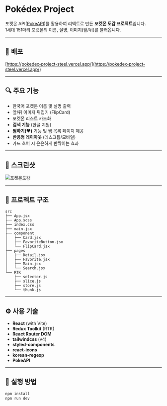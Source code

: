 # Pokédex Project

포켓몬 API([PokeAPI](https://pokeapi.co/))를 활용하여 리액트로 만든 **포켓몬 도감 프로젝트**입니다.  
1세대 151마리 포켓몬의 이름, 설명, 이미지(앞/뒤)를 불러옵니다.

---

## 🚀 배포

[https://pokedex-project-steel.vercel.app/](https://pokedex-project-steel.vercel.app/)

---

## 🔍 주요 기능

- 한국어 포켓몬 이름 및 설명 출력
- 앞/뒤 이미지 뒤집기 (FlipCard)
- 포켓몬 리스트 카드화
- **검색 기능** (한글 지원)
- **찜하기(♥)** 기능 및 찜 목록 페이지 제공
- **반응형 레이아웃** (데스크톱/모바일)
- 카드 호버 시 은은하게 반짝이는 효과

---

## 📸 스크린샷
![포켓몬도감](https://github.com/user-attachments/assets/7d4375d8-f594-4734-be36-5acccde2fdd2)


---

## 📁 프로젝트 구조

```
src
├── App.jsx
├── App.scss
├── index.css
├── main.jsx
├── component
│   ├── Card.jsx
│   ├── FavoriteButton.jsx
│   └── FlipCard.jsx
├── pages
│   ├── Detail.jsx
│   ├── Favorite.jsx
│   ├── Main.jsx
│   └── Search.jsx
└── RTK
    ├── selector.js
    ├── slice.js
    ├── store.js
    └── thunk.js
```

---

## ⚙️ 사용 기술

- **React** (with Vite)
- **Redux Toolkit** (RTK)
- **React Router DOM**
- **tailwindcss** (v4)
- **styled-components**
- **react-icons**
- **korean-regexp**
- **PokeAPI**

---

## 🧪 실행 방법

```bash
npm install
npm run dev
```
